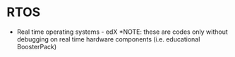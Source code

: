 # RTOS
* Real time operating systems - edX
*NOTE: these are codes only without debugging on real time hardware components (i.e. educational BoosterPack)
